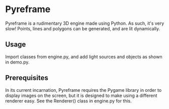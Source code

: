 # Pyreframe

Pyreframe is a rudimentary 3D engine made using Python. As such, it's very slow! Points, lines and polygons can be generated, and are lit dynamically.

## Usage

Import classes from engine.py, and add light sources and objects as shown in demo.py.

## Prerequisites

In its current incarnation, Pyreframe requires the Pygame library in order to display images on the screen, but it is designed to make using a different renderer easy. See the Renderer() class in engine.py for this.

